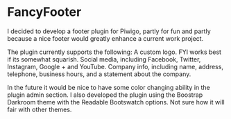 # FancyFooter
I decided to develop a footer plugin for Piwigo, partly for fun and partly because a nice footer would greatly enhance a current work project.

The plugin currently supports the following:
A custom logo. FYI works best if its somewhat squarish.
Social media, including Facebook, Twitter, Instagram, Google + and YouTube.
Company info, including name, address, telephone, business hours, and a statement about the company.

In the future it would be nice to have some color changing ability in the plugin admin section. I also developed the plugin using the Boostrap Darkroom theme with the Readable Bootswatch options. Not sure how it will fair with other themes.
